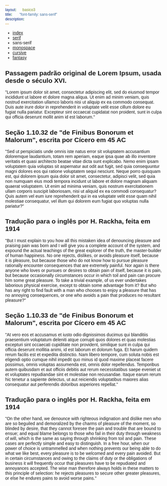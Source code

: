 ```yaml
---
layout:      basico3
title:       "font-family: sans-serif"
description:
---
```


<style>
* {
  font-family: sans-serif
}
</style>

<ul class="nav">
  <li class="nav-item">
    <a class="nav-link" href="../">index</a>
  </li>
  <li class="nav-item">
    <a class="nav-link" href="../serif/">serif</a>
  </li>
  <li class="nav-item">
    <a class="nav-link disabled" >sans-serif</a>
  </li>
  <li class="nav-item">
    <a class="nav-link" href="../monospace/">monospace</a>
  </li>
  <li class="nav-item">
    <a class="nav-link " href="../cursive/">cursive</a>
  </li>
  <li class="nav-item">
    <a class="nav-link" href="../fantasy/">fantasy</a>
  </li>
</ul>

## Passagem padrão original de Lorem Ipsum, usada desde o século XVI.

"Lorem ipsum dolor sit amet, consectetur adipiscing elit, sed do eiusmod tempor incididunt ut labore et dolore magna
aliqua. Ut enim ad minim veniam, quis nostrud exercitation ullamco laboris nisi ut aliquip ex ea commodo consequat.
Duis aute irure dolor in reprehenderit in voluptate velit esse cillum dolore eu fugiat nulla pariatur. Excepteur sint
occaecat cupidatat non proident, sunt in culpa qui officia deserunt mollit anim id est laborum."

## Seção 1.10.32 de "de Finibus Bonorum et Malorum", escrita por Cícero em 45 AC

"Sed ut perspiciatis unde omnis iste natus error sit voluptatem accusantium doloremque laudantium, totam rem aperiam,
eaque ipsa quae ab illo inventore veritatis et quasi architecto beatae vitae dicta sunt explicabo. Nemo enim ipsam
voluptatem quia voluptas sit aspernatur aut odit aut fugit, sed quia consequuntur magni dolores eos qui ratione
voluptatem sequi nesciunt. Neque porro quisquam est, qui dolorem ipsum quia dolor sit amet, consectetur, adipisci velit,
 sed quia non numquam eius modi tempora incidunt ut labore et dolore magnam aliquam quaerat voluptatem. Ut enim ad
minima veniam, quis nostrum exercitationem ullam corporis suscipit laboriosam, nisi ut aliquid ex ea commodi consequatur?
Quis autem vel eum iure reprehenderit qui in ea voluptate velit esse quam nihil molestiae consequatur, vel illum qui
dolorem eum fugiat quo voluptas nulla pariatur?"

## Tradução para o inglês por H. Rackha, feita em 1914

"But I must explain to you how all this mistaken idea of denouncing pleasure and praising pain was born and I will give
you a complete account of the system, and expound the actual teachings of the great explorer of the truth, the
master-builder of human happiness. No one rejects, dislikes, or avoids pleasure itself, because it is pleasure, but
because those who do not know how to pursue pleasure rationally encounter consequences that are extremely painful. Nor
again is there anyone who loves or pursues or desires to obtain pain of itself, because it is pain, but because
occasionally circumstances occur in which toil and pain can procure him some great pleasure. To take a trivial example,
 of us ever undertakes laborious physical exercise, except to obtain some advantage from it? But who has any right to
find fault with a man who chooses to enjoy a pleasure that has no annoying consequences, or one who avoids a pain that
produces no resultant pleasure?"

## Seção 1.10.33 de "de Finibus Bonorum et Malorum", escrita por Cícero em 45 AC

"At vero eos et accusamus et iusto odio dignissimos ducimus qui blanditiis praesentium voluptatum deleniti atque
corrupti quos dolores et quas molestias excepturi sint occaecati cupiditate non provident, similique sunt in culpa qui
officia deserunt mollitia animi, id est laborum et dolorum fuga. Et harum quidem rerum facilis est et expedita
distinctio. Nam libero tempore, cum soluta nobis est eligendi optio cumque nihil impedit quo minus id quod maxime
placeat facere possimus, omnis voluptas assumenda est, omnis dolor repellendus. Temporibus autem quibusdam et aut
officiis debitis aut rerum necessitatibus saepe eveniet ut et voluptates repudiandae sint et molestiae non recusandae.
Itaque earum rerum hic tenetur a sapiente delectus, ut aut reiciendis voluptatibus maiores alias consequatur aut
perferendis doloribus asperiores repellat."

## Tradução para o inglês por H. Rackha, feita em 1914

"On the other hand, we denounce with righteous indignation and dislike men who are so beguiled and demoralized by the
charms of pleasure of the moment, so blinded by desire, that they cannot foresee the pain and trouble that are bound to
ensue; and equal blame belongs to those who fail in their duty through weakness of will, which is the same as saying
through shrinking from toil and pain. These cases are perfectly simple and easy to distinguish. In a free hour, when our
power of choice is untrammelled and when nothing prevents our being able to do what we like best, every pleasure is to be
welcomed and every pain avoided. But in certain circumstances and owing to the claims of duty or the obligations of
business it will frequently occur that pleasures have to be repudiated and annoyances accepted. The wise man therefore
always holds in these matters to this principle of selection: he rejects pleasures to secure other greater pleasures, or
else he endures pains to avoid worse pains."



